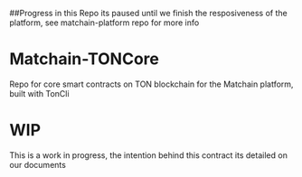 ##Progress in this Repo its paused until we finish the resposiveness of the platform, see matchain-platform repo for more info
# Matchain-TONCore
 Repo for core smart contracts on TON blockchain for the Matchain platform, built with TonCli 

# WIP
This is a work in progress, the intention behind this contract its detailed on our documents
